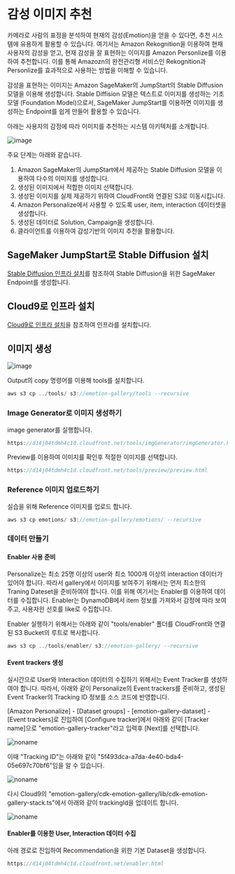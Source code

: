 # 감성 이미지 추천

카메라로 사람의 표정을 분석하여 현재의 감성(Emotion)을 얻을 수 있다면, 추천 시스템에 유용하게 활용할 수 있습니다. 여기서는 Amazon Rekognition을 이용하여 현재 사용자의 감성을 얻고, 현재 감성을 잘 표현하는 이미지를 Amazon Personlize를 이용하여 추천합니다. 이를 통해 Amazozn의 완전관리형 서비스인 Rekognition과 Personlize를 효과적으로 사용하는 방법을 이해할 수 있습니다. 

감성을 표현하는 이미지는 Amazon SageMaker의 JumpStart의 Stable Diffusion 모델을 이용해 생성합니다. Stable Diffision 모델은 텍스트로 이미지를 생성하는 기초 모델 (Foundation Model)으로서, SageMaker JumpStart를 이용하면 이미지를 생성하는 Endpoint를 쉽게 만들어 활용할 수 있습니다. 

아래는 사용자의 감정에 따라 이미지를 추천하는 시스템 아키텍처를 소개합니다. 

![image](https://user-images.githubusercontent.com/52392004/233784271-75654db5-b939-4de4-a369-a0998f859156.png)


주요 단계는 아래와 같습니다.

1) Amazon SageMaker의 JumpStart에서 제공하는 Stable Diffusion 모델을 이용하여 다수의 이미지를 생성합니다.
2) 생성된 이미지에서 적합한 이미지 선택합니다.
3) 생성된 이미지를 실제 제공하기 위하여 CloudFront와 연결된 S3로 이동시킵니다.
4) Amazon Personalize에서 사용할 수 있도록 user, item, interaction 데이터셋을 생성합니다.
5) 생성된 데이터로 Solution, Campaign을 생성합니다.
6) 클라이언트를 이용하여 감성기반의 이미지 추천을 활용합니다.

## SageMaker JumpStart로 Stable Diffusion 설치

[Stable Diffusion 인프라 설치](./stable-diffusion-deployment.md)를 참조하여 Stable Diffusion을 위한 SageMaker Endpoint를 생성합니다. 

## Cloud9로 인프라 설치

[Cloud9로 인프라 설치](./deployment.md)을 참조하여 인프라를 설치합니다.

## 이미지 생성

![image](https://user-images.githubusercontent.com/52392004/233811634-8116f361-d2c7-40f2-9d20-97dff8e00811.png)

Output의 copy 명령어를 이용해 tools를 설치합니다.

```java
aws s3 cp ../tools/ s3://emotion-gallery/tools --recursive
```

### Image Generator로 이미지 생성하기 

image generator를 실행합니다.

```java
https://d14j04tdmh4c1d.cloudfront.net/tools/imgGenerator/imgGenerator.html
```

Preview를 이용하여 이미지를 확인후 적절한 이미지를 선택합니다.

```java
https://d14j04tdmh4c1d.cloudfront.net/tools/preview/preview.html
```

### Reference 이미지 업로드하기

실습을 위해 Reference 이미지를 업로드 합니다. 

```java
aws s3 cp emotions/ s3://emotion-gallery/emotions/ --recursive
```

### 데이터 만들기

#### Enabler 사용 준비

Personalize는 최소 25명 이상의 user와 최소 1000개 이상의 interaction 데이터가 있어야 합니다. 따라서 gallery에서 이미지를 보여주기 위해서는 먼저 최소한의 Traning Dateset을 준비하여야 합니다. 이를 위해 여기서는 Enabler를 이용하여 데이터를 수집합니다. Enabler는 DynamoDB에서 item 정보를 가져와서 감정에 따라 보여주고, 사용자읜 선호를 like로 수집합니다.

Enabler 실행하기 위해서는 아래와 같이 "tools/enabler" 폴더를 CloudFront와 연결된 S3 Bucket의 루트로 복사합니다.

```java
aws s3 cp ../tools/enabler/ s3://emotion-gallery/ --recursive 
```

#### Event trackers 생성

실시간으로 User와 Interaction 데이터의 수집하기 위해서는 Event Tracker를 생성하여야 합니다. 따라서, 아래와 같이 Personalize의 Event trackers를 준비하고, 생성된 Event Tracker의  Tracking ID 정보를 소스 코드에 반영합니다. 

[Amazon Personalize]  - [Dataset groups] - [emotion-gallery-dataset] - [Event trackers]로 진입하여 [Configure tracker]에서 아래와 같이 [Tracker name]으로 "emotion-gallery-tracker"라고 입력후 [Next]를 선택합니다. 

![noname](https://user-images.githubusercontent.com/52392004/233830033-8f6a929d-a8b3-4661-8b72-194338ef40ac.png)

이때 "Tracking ID"는 아래와 같이 "5f493dca-a7da-4e40-bda4-05e697c70bf6"임을 알 수 있습니다.

![noname](https://user-images.githubusercontent.com/52392004/233830521-1f03e080-8b63-4fff-b6c8-90c2ca489b1f.png)

다시 Cloud9의 "emotion-gallery/cdk-emotion-gallery/lib/cdk-emotion-gallery-stack.ts"에서 아래와 같이 trackingId을 업데이트 합니다.

![noname](https://user-images.githubusercontent.com/52392004/233830607-d34ff721-7fbc-46a7-97b6-c10c29a9b5a2.png)

#### Enabler를 이용한 User, Interaction 데이터 수집

아래 경로로 진입하여 Recommendation을 위한 기본 Dataset을 생성합니다. 

```java
https://d14j04tdmh4c1d.cloudfront.net/enabler.html
```

